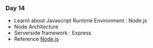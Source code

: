 ####
### Day 14

 - Learnt about Javascript Runtime Environment : Node.js
 - Node Architecture
 - Serverside framework : Express
 - Reference [Node.js](https://www.youtube.com/watch?v=uoZYrBBf9pk)

